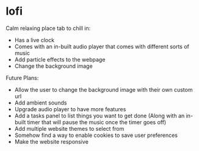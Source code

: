 # lofi

Calm relaxing place tab to chill in:
 - Has a live clock
 - Comes with an in-built audio player that comes with different sorts of music
 - Add particle effects to the webpage
 - Change the background image

Future Plans:
 - Allow the user to change the background image with their own custom url
 - Add ambient sounds
 - Upgrade audio player to have more features
 - Add a tasks panel to list things you want to get done (Along with an in-built timer that will pause the music once the timer goes off)
 - Add multiple website themes to select from
 - Somehow find a way to enable cookies to save user preferences
 - Make the website responsive
